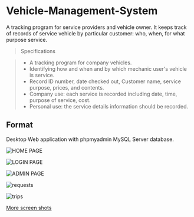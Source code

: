 # Vehicle-Management-System

A tracking program for service providers and vehicle owner.
It keeps track of records of service vehicle by particular customer: 
who, when, for what purpose service.

> Specifications 

> *	A tracking program for company vehicles. 
> *	Identifying how and when and by which mechanic user's vehicle is service. 
> * Record ID number, date checked out, Customer name, service purpose, prices, and contents. 
> * Company use: each service is recorded including date, time, purpose of service, cost. 
> * Personal use: the service details information should be recorded. 

## Format

Desktop Web application with phpmyadmin MySQL Server database.


![HOME PAGE](https://user-images.githubusercontent.com/77150491/164752516-b0803427-e26d-42de-8ff7-a5c4ad11d62f.jpg)

![LOGIN PAGE](https://user-images.githubusercontent.com/77150491/164753476-ed9ed895-c333-461f-a9e9-3d70c589bf18.jpg)


![ADMIN PAGE](https://user-images.githubusercontent.com/77150491/164754006-bcf742bf-145e-4b39-b9ad-5ed59b163823.jpg)


![requests](https://raw.githubusercontent.com/aemulare/Vehicle-Management-System/master/doc/VMS-screen-shots/VMS-06-Requests.png)

![trips](https://raw.githubusercontent.com/aemulare/Vehicle-Management-System/master/doc/VMS-screen-shots/VMS-08-Trips.png)

[More screen shots](https://github.com/aemulare/Vehicle-Management-System/tree/master/doc/VMS-screen-shots)


